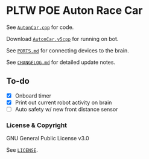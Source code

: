 # PLTW POE Auton Race Car

See [`AutonCar.cpp`](AutonCar.cpp) for code.

Download [`AutonCar.v5cpp`](AutonCar.v5cpp) for running on bot.

See [`PORTS.md`](PORTS.md) for connecting devices to the brain.

See [`CHANGELOG.md`](CHANGELOG.md) for detailed update notes.

## To-do

 - [x] Onboard timer
 - [x] Print out current robot activity on brain
 - [ ] Auto safety w/ new front distance sensor

### License & Copyright
GNU General Public License v3.0

See [`LICENSE`](LICENSE).

